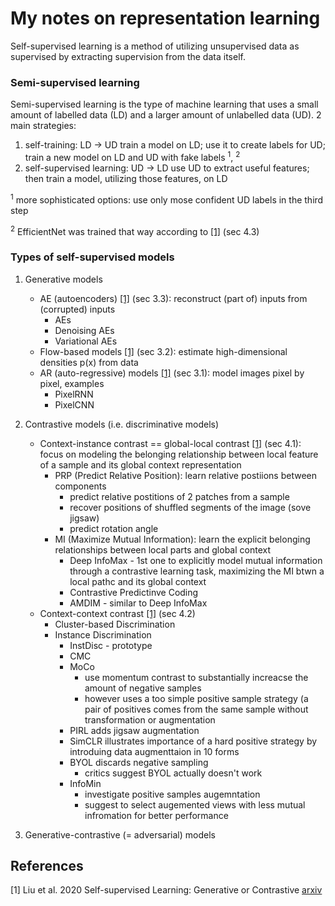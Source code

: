 # My notes on representation learning
Self-supervised learning is a method of utilizing unsupervised data as supervised by extracting supervision from the data itself.


### Semi-supervised learning
Semi-supervised learning is the type of machine learning that uses a small amount of labelled data (LD) and a larger amount of unlabelled data (UD).
2 main strategies:
1. self-training: LD -> UD
train a model on LD; use it to create labels for UD; train a new model on LD and UD with fake labels <sup>1</sup>, <sup>2</sup>
2. self-supervised learning: UD -> LD
use UD to extract useful features; then train a model, utilizing those features, on LD

<sup>1</sup> more sophisticated options: use only mose confident UD labels in the third step

<sup>2</sup> EfficientNet was trained that way according to [[1]](#1) (sec 4.3)

### Types of self-supervised models
1. Generative models
    * AE (autoencoders)  [[1]](#1) (sec 3.3): reconstruct (part of) inputs from (corrupted) inputs
        * AEs
        * Denoising AEs
        * Variational AEs
    * Flow-based models  [[1]](#1) (sec 3.2): estimate high-dimensional densities p(x) from data
    * AR (auto-regressive) models  [[1]](#1) (sec 3.1): model images pixel by pixel, examples
        * PixelRNN
        * PixelCNN
2. Contrastive models (i.e. discriminative models)
    * Context-instance contrast == global-local contrast  [[1]](#1) (sec 4.1): focus on modeling the belonging relationship between local feature of a sample and its global context representation
        * PRP (Predict Relative Position): learn relative postiions between components
            * predict relative postitions of 2 patches from a sample
            * recover positions of shuffled segments of the image (sove jigsaw)
            * predict rotation angle
        * MI (Maximize Mutual Information): learn the explicit belonging relationships between local parts and global context
            * Deep InfoMax - 1st one to explicitly model mutual information through a contrastive learning task, maximizing the MI btwn a local pathc and its global context
            * Contrastive Predictinve Coding
            * AMDIM - similar to Deep InfoMax
    * Context-context contrast  [[1]](#1) (sec 4.2)
        * Cluster-based Discrimination
        * Instance Discrimination
            * InstDisc - prototype
            * CMC
            * MoCo
                * use momentum contrast to substantially increacse the amount of negative samples
                * however uses a too simple positive sample strategy (a pair of positives comes from the same sample without transformation or augmentation
            * PIRL adds jigsaw augmentation
            * SimCLR illustrates importance of a hard positive strategy by introduing data augmenttaion in 10 forms
            * BYOL discards negative sampling
                * critics suggest BYOL actually doesn't work
            * InfoMin
                * investigate positive samples augemntation
                * suggest to select augemented views with less mutual infromation for better performance
            
3. Generative-contrastive (= adversarial) models



## References
<a id="1">[1]</a> 
Liu et al. 2020
Self-supervised Learning: Generative or Contrastive
[arxiv](https://arxiv.org/abs/2006.08218)
 
